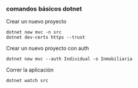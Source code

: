 ### comandos básicos dotnet

Crear un nuevo proyecto
~~~
dotnet new mvc -n src
dotnet dev-certs https --trust
~~~

Crear un nuevo proyecto con auth
~~~
dotnet new mvc --auth Individual -o Inmobiliaria
~~~



Correr la aplicación
~~~
dotnet watch src
~~~
